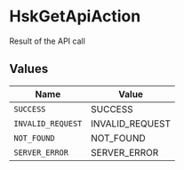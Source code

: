 # HskGetApiAction

Result of the API call


## Values

| Name              | Value             |
| ----------------- | ----------------- |
| `SUCCESS`         | SUCCESS           |
| `INVALID_REQUEST` | INVALID_REQUEST   |
| `NOT_FOUND`       | NOT_FOUND         |
| `SERVER_ERROR`    | SERVER_ERROR      |